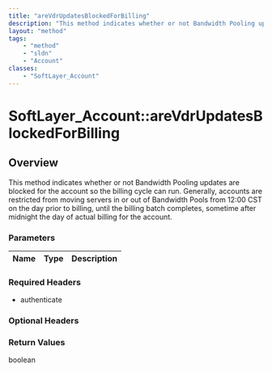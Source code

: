 ```yaml
---
title: "areVdrUpdatesBlockedForBilling"
description: "This method indicates whether or not Bandwidth Pooling updates are blocked for the account so the billing cycle can run.... "
layout: "method"
tags:
    - "method"
    - "sldn"
    - "Account"
classes:
    - "SoftLayer_Account"
---
```

# SoftLayer_Account::areVdrUpdatesBlockedForBilling
## Overview 
This method indicates whether or not Bandwidth Pooling updates are blocked for the account so the billing cycle can run.  Generally, accounts are restricted from moving servers in or out of Bandwidth Pools from 12:00 CST on the day prior to billing, until the billing batch completes, sometime after midnight the day of actual billing for the account. 

### Parameters 
|Name | Type | Description |
| --- | --- | --- |


### Required Headers
* authenticate

### Optional Headers

### Return Values
boolean
